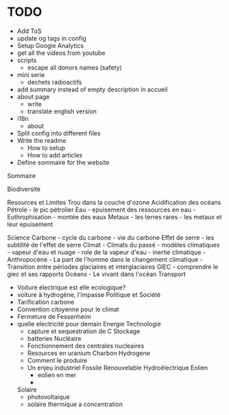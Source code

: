 # TODO

* Add ToS
* update og tags in config
* Setup Google Analytics
* get all the videos from youtube
* scripts
  * escape all donors names (safety)
* mini serie
  * dechets radioactifs
* add summary instead of empty description in accueil
* about page
  * write
  * translate english version
* i18n
  * about
* Split config into different files
* Write the readme
  * How to setup
  * How to add articles
* Define sommaire for the website

Sommaire

Biodiversite

Resources et Limites
  Trou dans la couche d'ozone
  Acidification des océans
  Pétrole
    - le pic pétrolier
  Eau
    - epuisement des ressources en eau
    - Euthrophisation 
    - montée des eaux
  Metaux
    - les terres rares
    - les metaux et leur epuisement
  
Science
  Carbone
    - cycle du carbone
    - vie du carbone
  Effet de serre
    - les subtilité de l'effet de serre
  Climat
    - Climats du passé
    - modèles climatiques
    - vapeur d'eau et nuage
    - role de la vapeur d'eau
    - inertie climatique
    - Anthropocène
    - La part de l'homme dans le changement climatique
    - Transition entre périodes glaciaires et interglaciaires
  GIEC
    - comprendre le giec et ses rapports
  Océans
    - Le vivant dans l'océan
Transport
  - Voiture électrique est elle ecologique?
  - voiture à hydrogène, l'impasse
Politique et Société
  - Tarification carbone
  - Convention citoyenne pour le climat
  - Fermeture de Fessenheim
  - quelle electricité pour demain
Energie
  Technologie
    - capture et sequestration de C
  Stockage
    - batteries
  Nucléaire
    - Fonctionnement des centrales nucleaires
    - Resources en uranium
  Charbon
  Hydrogene
    - Comment le produire
    - Un enjeu industriel
  Fossile
  Renouvelable
    Hydroélectrique
    Eolien
      - eolien en mer
      - 
    Solaire
      - photovoltaique
      - solaire thermique a concentration

